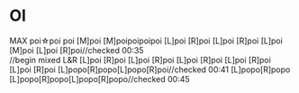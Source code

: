 # OI
MAX poi☆poi poi
[M]poi
[M]poipoipoipoi
[L]poi [R]poi [L]poi [R]poi [L]poi [M]poi [L]poi [R]poi//checked 00:35  
//begin mixed L&R [L]poi [R]poi [L]poi [R]poi [L]poi [R]poi [L]poi [R]poi [L]poi [R]poi [L]popo[R]popo[L]popo[R]poi//checked 00:41
[L]popo[R]popo [L]popo[R]popo[L]popo[R]popo//checked 00:45
